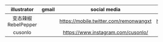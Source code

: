 |illustrator|gmail|social media|website|
|:-:|:-:|:-:|:-:|
|变态辣椒RebelPepper||https://mobile.twitter.com/remonwangxt|https://rebelpeppercartoons.com/|
|cusonlo||https://www.instagram.com/cusonlo/|

